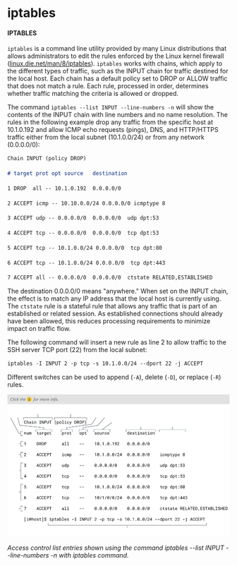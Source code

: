 # iptables

#### IPTABLES

`iptables` is a command line utility provided by many Linux distributions that allows administrators to edit the rules enforced by the Linux kernel firewall ([linux.die.net/man/8/iptables](https://course.adinusa.id/sections/iptables)). `iptables` works with chains, which apply to the different types of traffic, such as the INPUT chain for traffic destined for the local host. Each chain has a default policy set to DROP or ALLOW traffic that does not match a rule. Each rule, processed in order, determines whether traffic matching the criteria is allowed or dropped.

The command `iptables --list INPUT --line-numbers -n` will show the contents of the INPUT chain with line numbers and no name resolution. The rules in the following example drop any traffic from the specific host at 10.1.0.192 and allow ICMP echo requests (pings), DNS, and HTTP/HTTPS traffic either from the local subnet (10.1.0.0/24) or from any network (0.0.0.0/0):

```Markdown
Chain INPUT (policy DROP)

# target prot opt source   destination   

1 DROP  all -- 10.1.0.192  0.0.0.0/0 

2 ACCEPT icmp -- 10.10.0.0/24 0.0.0.0/0 icmptype 8

3 ACCEPT udp -- 0.0.0.0/0  0.0.0.0/0  udp dpt:53

4 ACCEPT tcp -- 0.0.0.0/0  0.0.0.0/0  tcp dpt:53

5 ACCEPT tcp -- 10.1.0.0/24 0.0.0.0/0  tcp dpt:80

6 ACCEPT tcp -- 10.1.0.0/24 0.0.0.0/0  tcp dpt:443

7 ACCEPT all -- 0.0.0.0/0  0.0.0.0/0  ctstate RELATED,ESTABLISHED
``` 

The destination 0.0.0.0/0 means "anywhere." When set on the INPUT chain, the effect is to match any IP address that the local host is currently using. The `ctstate` rule is a stateful rule that allows any traffic that is part of an established or related session. As established connections should already have been allowed, this reduces processing requirements to minimize impact on traffic flow.

The following command will insert a new rule as line 2 to allow traffic to the SSH server TCP port (22) from the local subnet:

```Markdown
iptables -I INPUT 2 -p tcp -s 10.1.0.0/24 --dport 22 -j ACCEPT
```

Different switches can be used to append (`-A`), delete (`-D`), or replace (`-R`) rules.

![](./img/iptabel.jpg)

_Access control list entries shown using the command iptables --list INPUT --line-numbers -n with iptables command._